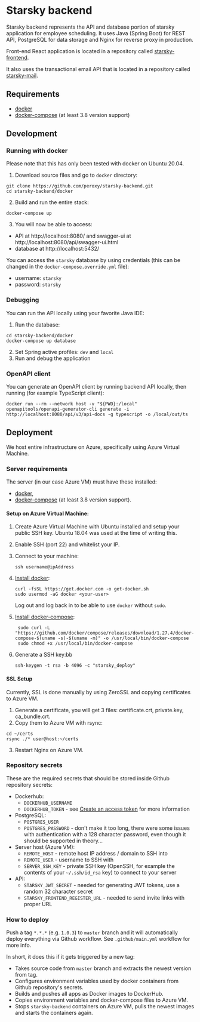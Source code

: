 # Starsky backend

Starsky backend represents the API and database portion of starsky application for employee scheduling. 
It uses Java (Spring Boot) for REST API, PostgreSQL for data storage and Nginx for reverse proxy in production. 

Front-end React application is located in a repository called [starsky-frontend](https://github.com/peroxy/starsky-frontend).

It also uses the transactional email API that is located in a repository called [starsky-mail](https://github.com/peroxy/starsky-mail).

## Requirements

- [docker](https://docs.docker.com/get-docker/)
- [docker-compose](https://docs.docker.com/compose/install/) (at least 3.8 version support)

## Development

### Running with docker

Please note that this has only been tested with docker on Ubuntu 20.04.

1. Download source files and go to `docker` directory:

```shell script
git clone https://github.com/peroxy/starsky-backend.git
cd starsky-backend/docker
```

2. Build and run the entire stack:

```shell script
docker-compose up
```

3. You will now be able to access:

- API at http://localhost:8080/ and swagger-ui at http://localhost:8080/api/swagger-ui.html
- database at http://localhost:5432/

You can access the `starsky` database by using credentials (this can be changed in the `docker-compose.override.yml` file):
- username: `starsky`
- password: `starsky`

### Debugging
You can run the API locally using your favorite Java IDE:  
1. Run the database:

```shell script
cd starsky-backend/docker
docker-compose up database
```
2. Set Spring active profiles: `dev` and `local`
3. Run and debug the application 

### OpenAPI client
You can generate an OpenAPI client by running backend API locally, then running (for example TypeScript client):

```shell
docker run --rm --network host -v "${PWD}:/local" openapitools/openapi-generator-cli generate -i http://localhost:8080/api/v3/api-docs -g typescript -o /local/out/ts
```

## Deployment

We host entire infrastructure on Azure, specifically using Azure Virtual Machine.

### Server requirements

The server (in our case Azure VM) must have these installed:

- [docker](https://docs.docker.com/get-docker/),
- [docker-compose](https://docs.docker.com/compose/install/) (at least 3.8 version support).

#### Setup on Azure Virtual Machine:
1. Create Azure Virtual Machine with Ubuntu installed and setup your public SSH key. Ubuntu 18.04 was used at the time of writing this.
2. Enable SSH (port 22) and whitelist your IP.
3. Connect to your machine:

   ```shell script
   ssh username@ipAddress
   ```

4. [Install docker](https://docs.docker.com/get-docker/):

    ```shell script
    curl -fsSL https://get.docker.com -o get-docker.sh
    sudo usermod -aG docker <your-user>
    ```
   Log out and log back in to be able to use `docker` without `sudo`.


5. [Install docker-compose](https://docs.docker.com/compose/install/):

   ```shell script
    sudo curl -L "https://github.com/docker/compose/releases/download/1.27.4/docker-compose-$(uname -s)-$(uname -m)" -o /usr/local/bin/docker-compose
    sudo chmod +x /usr/local/bin/docker-compose
    ```

6. Generate a SSH key:bb

    ```shell script
    ssh-keygen -t rsa -b 4096 -c "starsky_deploy"
    ```

#### SSL Setup
Currently, SSL is done manually by using ZeroSSL and copying certificates to Azure VM.

1. Generate a certificate, you will get 3 files: certificate.crt, private.key, ca_bundle.crt.
2. Copy them to Azure VM with rsync:

```shell
cd ~/certs
rsync ./* user@host:~/certs
```

3. Restart Nginx on Azure VM.

### Repository secrets

These are the required secrets that should be stored inside Github repository secrets:

- Dockerhub:
   - `DOCKERHUB_USERNAME`
   - `DOCKERHUB_TOKEN` - see [Create an access token](https://docs.docker.com/docker-hub/access-tokens/#create-an-access-token) for more information
- PostgreSQL:
   - `POSTGRES_USER`
   - `POSTGRES_PASSWORD` - don't make it too long, there were some issues with authentication with a 128 character password, even though it should be supported in theory...
- Server host (Azure VM):
   - `REMOTE_HOST` - remote host IP address / domain to SSH into
   - `REMOTE_USER` - username to SSH with
   - `SERVER_SSH_KEY` - private SSH key (OpenSSH, for example the contents of your `~/.ssh/id_rsa` key) to connect to your server
- API:
   - `STARSKY_JWT_SECRET` - needed for generating JWT tokens, use a random 32 character secret
   - `STARSKY_FRONTEND_REGISTER_URL` - needed to send invite links with proper URL

### How to deploy

Push a tag `*.*.*` (e.g. `1.0.3`) to `master` branch and it will automatically deploy everything via Github workflow.
See `.github/main.yml` workflow for more info.

In short, it does this if it gets triggered by a new tag:

- Takes source code from `master` branch and extracts the newest version from tag.
- Configures environment variables used by docker containers from Github repository's secrets.
- Builds and pushes all apps as Docker images to DockerHub.
- Copies environment variables and docker-compose files to Azure VM.
- Stops `starsky-backend` containers on Azure VM, pulls the newest images and starts the containers again.